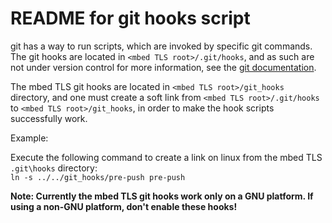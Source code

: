 README for git hooks script
===========================
git has a way to run scripts, which are invoked by specific git commands.
The git hooks are located in `<mbed TLS root>/.git/hooks`, and as such are not under version control
for more information, see the [git documentation](https://git-scm.com/docs/githooks).

The mbed TLS git hooks are located in `<mbed TLS root>/git_hooks` directory, and one must create a soft link from `<mbed TLS root>/.git/hooks` to `<mbed TLS root>/git_hooks`, in order to make the hook scripts successfully work.

Example:

Execute the following command to create a link on linux from the mbed TLS `.git\hooks` directory:  
`ln -s ../../git_hooks/pre-push pre-push`

**Note: Currently the mbed TLS git hooks work only on a GNU platform. If using a non-GNU platform, don't enable these hooks!**
